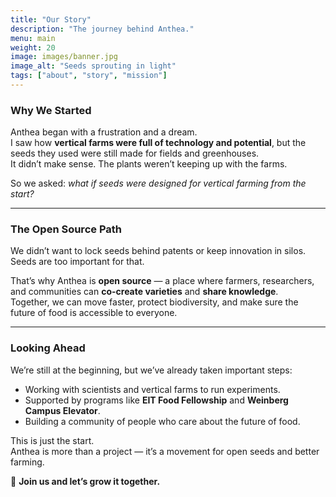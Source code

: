 ```yaml
---
title: "Our Story"
description: "The journey behind Anthea."
menu: main
weight: 20
image: images/banner.jpg
image_alt: "Seeds sprouting in light"
tags: ["about", "story", "mission"]
---
```


### Why We Started  

Anthea began with a frustration and a dream.  
I saw how **vertical farms were full of technology and potential**, but the seeds they used were still made for fields and greenhouses.  
It didn’t make sense. The plants weren’t keeping up with the farms.  

So we asked: *what if seeds were designed for vertical farming from the start?*  

---

### The Open Source Path  

We didn’t want to lock seeds behind patents or keep innovation in silos.  
Seeds are too important for that.  

That’s why Anthea is **open source** — a place where farmers, researchers, and communities can **co-create varieties** and **share knowledge**.  
Together, we can move faster, protect biodiversity, and make sure the future of food is accessible to everyone.  

---

### Looking Ahead  

We’re still at the beginning, but we’ve already taken important steps:  
- Working with scientists and vertical farms to run experiments.  
- Supported by programs like **EIT Food Fellowship** and **Weinberg Campus Elevator**.  
- Building a community of people who care about the future of food.  

This is just the start.  
Anthea is more than a project — it’s a movement for open seeds and better farming.  

🌱 **Join us and let’s grow it together.**



